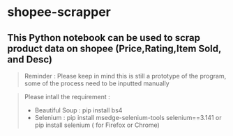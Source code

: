 # shopee-scrapper

## This Python notebook can be used to scrap product data on shopee (Price,Rating,Item Sold, and Desc)

> Reminder : Please keep in mind this is still a prototype of the program, some of the process need to be inputted manually

> Please intall the requirement :
>   - Beautiful Soup : pip install bs4
>   - Selenium : pip install msedge-selenium-tools selenium==3.141 or pip install selenium ( for Firefox or Chrome)
